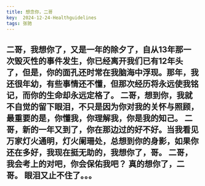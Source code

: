 ```yaml
---
title: 想念你，二哥
key:  2024-12-24-Healthguidelines
tags: 张驰
---
```

二哥，我想你了，又是一年的除夕了，自从13年那一次毁灭性的事件发生，你已经离开我们已有12年头了，但是，你的面孔还时常在我脑海中浮现。那年，我还很年幼，有些事情还不懂，但那次经历将永远使我铭记，而你的生命却永远定格了。
二哥，想到你，我就不自觉的留下眼泪，不只是因为你对我的关怀与照顾，最重要的是，你懂我，你理解我，你是我的知己。
二哥，新的一年又到了，你在那边过的好不好。当我看见万家灯火通明，灯火阑珊处，总想到你的身影，如果你还在多好，我现在挺无助的，我想你了，哥。
二哥，我会考上的对吧，你会保佑我吧？
真的想你了，二哥。
眼泪又止不住了。。。
---
